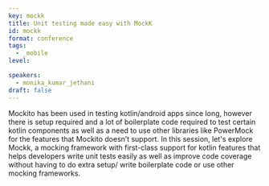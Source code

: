 ```yaml
---
key: mockk
title: Unit testing made easy with MockK
id: mockk
format: conference
tags:
  - _mobile
level: 

speakers:
  - monika_kumar_jethani
draft: false
---
```


Mockito has been used in testing kotlin/android apps since long, however there is setup required and a lot of boilerplate code required to test certain kotlin components as well as a need to use other libraries like PowerMock for the features that Mockito doesn’t support. In this session, let's explore Mockk, a mocking framework with first-class support for kotlin features that helps developers write unit tests easily as well as improve code coverage without having to do extra setup/ write boilerplate code or use other mocking frameworks.